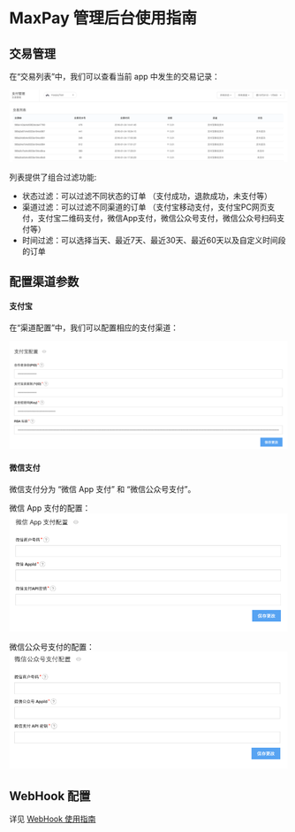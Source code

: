 # MaxPay 管理后台使用指南

## 交易管理
在“交易列表”中，我们可以查看当前 app 中发生的交易记录：

![pay_records.png](../../../images/pay_records.png)

列表提供了组合过滤功能:

* 状态过滤：可以过滤不同状态的订单 （支付成功，退款成功，未支付等）
* 渠道过滤：可以过滤不同渠道的订单 （支付宝移动支付，支付宝PC网页支付，支付宝二维码支付，微信App支付，微信公众号支付，微信公众号扫码支付等）
* 时间过滤：可以选择当天、最近7天、最近30天、最近60天以及自定义时间段的订单

## 配置渠道参数

#### 支付宝

在“渠道配置”中，我们可以配置相应的支付渠道：

![pay_channel_ali.png](../../../images/pay_channel_ali.png)

#### 微信支付
微信支付分为 “微信 App 支付” 和 “微信公众号支付”。

微信 App 支付的配置：
![pay_channel_wxapp.png](../../../images/pay_channel_wxapp.png)

微信公众号支付的配置：
![pay_channel_wxnative.png](../../../images/pay_channel_wxnative.png)


## WebHook 配置
详见 [WebHook 使用指南](ML_DOCS_LINK_PLACEHOLDER_USERMANUAL#MAXPAY_WEBHOOK)
